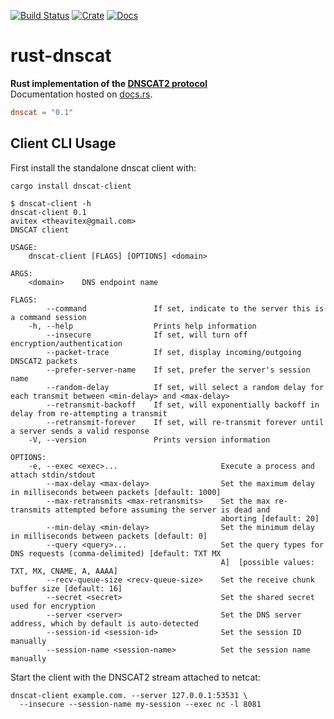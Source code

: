 [![Build Status](https://travis-ci.com/avitex/rust-dnscat.svg?branch=master)](https://travis-ci.com/avitex/rust-dnscat)
[![Crate](https://img.shields.io/crates/v/dnscat.svg)](https://crates.io/crates/dnscat)
[![Docs](https://docs.rs/dnscat/badge.svg)](https://docs.rs/dnscat)

# rust-dnscat

**Rust implementation of the [DNSCAT2 protocol]**  
Documentation hosted on [docs.rs](https://docs.rs/dnscat).

```toml
dnscat = "0.1"
```

## Client CLI Usage

First install the standalone dnscat client with:

```text
cargo install dnscat-client
```

```text
$ dnscat-client -h
dnscat-client 0.1
avitex <theavitex@gmail.com>
DNSCAT client

USAGE:
    dnscat-client [FLAGS] [OPTIONS] <domain>

ARGS:
    <domain>    DNS endpoint name

FLAGS:
        --command               If set, indicate to the server this is a command session
    -h, --help                  Prints help information
        --insecure              If set, will turn off encryption/authentication
        --packet-trace          If set, display incoming/outgoing DNSCAT2 packets
        --prefer-server-name    If set, prefer the server's session name
        --random-delay          If set, will select a random delay for each transmit between <min-delay> and <max-delay>
        --retransmit-backoff    If set, will exponentially backoff in delay from re-attempting a transmit
        --retransmit-forever    If set, will re-transmit forever until a server sends a valid response
    -V, --version               Prints version information

OPTIONS:
    -e, --exec <exec>...                       Execute a process and attach stdin/stdout
        --max-delay <max-delay>                Set the maximum delay in milliseconds between packets [default: 1000]
        --max-retransmits <max-retransmits>    Set the max re-transmits attempted before assuming the server is dead and
                                               aborting [default: 20]
        --min-delay <min-delay>                Set the minimum delay in milliseconds between packets [default: 0]
        --query <query>...                     Set the query types for DNS requests (comma-delimited) [default: TXT MX
                                               A]  [possible values: TXT, MX, CNAME, A, AAAA]
        --recv-queue-size <recv-queue-size>    Set the receive chunk buffer size [default: 16]
        --secret <secret>                      Set the shared secret used for encryption
        --server <server>                      Set the DNS server address, which by default is auto-detected
        --session-id <session-id>              Set the session ID manually
        --session-name <session-name>          Set the session name manually
```

Start the client with the DNSCAT2 stream attached to netcat:

```text
dnscat-client example.com. --server 127.0.0.1:53531 \
  --insecure --session-name my-session --exec nc -l 8081
```

[DNSCAT2 protocol]: https://github.com/iagox86/dnscat2/blob/master/doc/protocol.md